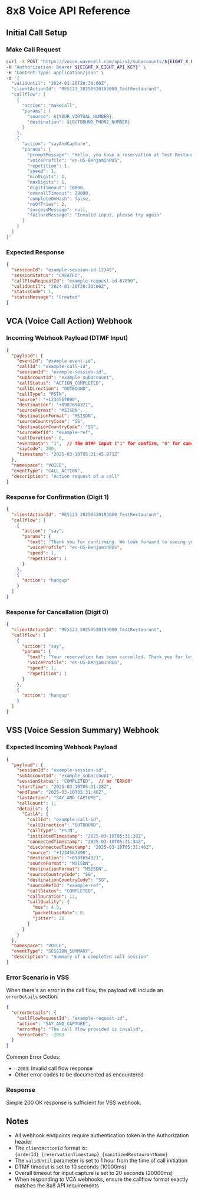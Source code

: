 # 8x8 Voice API Reference

## Initial Call Setup

### Make Call Request
```bash
curl -X POST "https://voice.wavecell.com/api/v1/subaccounts/${EIGHT_X_EIGHT_SUBACCOUNT_ID}/callflows" \
-H "Authorization: Bearer ${EIGHT_X_EIGHT_API_KEY}" \
-H "Content-Type: application/json" \
-d '{
  "validUntil": "2024-01-20T20:30:00Z",
  "clientActionId": "RES123_20250520193000_TestRestaurant",
  "callflow": [
    {
      "action": "makeCall",
      "params": {
        "source": ${YOUR_VIRTUAL_NUMBER},
        "destination": ${OUTBOUND_PHONE_NUMBER}
      }
    },
    {
      "action": "sayAndCapture",
      "params": {
        "promptMessage": "Hello, you have a reservation at Test Restaurant at 7:30 PM made through our platform. Will you be arriving on time? If yes, press one. If you wish to cancel, press zero.",
        "voiceProfile": "en-US-BenjaminRUS",
        "repetition": 1,
        "speed": 1,
        "minDigits": 1,
        "maxDigits": 1,
        "digitTimeout": 10000,
        "overallTimeout": 20000,
        "completeOnHash": false,
        "noOfTries": 2,
        "successMessage": null,
        "failureMessage": "Invalid input, please try again"
      }
    }
  ]
}'
```

### Expected Response
```json
{
  "sessionId": "example-session-id-12345",
  "sessionStatus": "CREATED",
  "callFlowRequestId": "example-request-id-67890",
  "validUntil": "2024-01-20T20:30:00Z",
  "statusCode": 1,
  "statusMessage": "Created"
}
```

## VCA (Voice Call Action) Webhook

### Incoming Webhook Payload (DTMF Input)
```json
{
  "payload": {
    "eventId": "example-event-id",
    "callId": "example-call-id",
    "sessionId": "example-session-id",
    "subAccountId": "example_subaccount",
    "callStatus": "ACTION_COMPLETED",
    "callDirection": "OUTBOUND",
    "callType": "PSTN",
    "source": "+1234567890",
    "destination": "+0987654321",
    "sourceFormat": "MSISDN",
    "destinationFormat": "MSISDN",
    "sourceCountryCode": "SG",
    "destinationCountryCode": "SG",
    "sourceRefId": "example-ref",
    "callDuration": 0,
    "eventData": "1",  // The DTMF input ("1" for confirm, "0" for cancel)
    "sipCode": 200,
    "timestamp": "2025-03-10T05:31:45.971Z"
  },
  "namespace": "VOICE",
  "eventType": "CALL_ACTION",
  "description": "Action request of a call"
}
```

### Response for Confirmation (Digit 1)
```json
{
  "clientActionId": "RES123_20250520193000_TestRestaurant",
  "callflow": [
    {
      "action": "say",
      "params": {
        "text": "Thank you for confirming. We look forward to seeing you at your reservation time.",
        "voiceProfile": "en-US-BenjaminRUS",
        "speed": 1,
        "repetition": 1
      }
    },
    {
      "action": "hangup"
    }
  ]
}
```

### Response for Cancellation (Digit 0)
```json
{
  "clientActionId": "RES123_20250520193000_TestRestaurant",
  "callflow": [
    {
      "action": "say",
      "params": {
        "text": "Your reservation has been cancelled. Thank you for letting us know.",
        "voiceProfile": "en-US-BenjaminRUS",
        "speed": 1,
        "repetition": 1
      }
    },
    {
      "action": "hangup"
    }
  ]
}
```

## VSS (Voice Session Summary) Webhook

### Expected Incoming Webhook Payload
```json
{
  "payload": {
    "sessionId": "example-session-id",
    "subAccountId": "example_subaccount",
    "sessionStatus": "COMPLETED",  // or "ERROR"
    "startTime": "2025-03-10T05:31:28Z",
    "endTime": "2025-03-10T05:31:46Z",
    "lastAction": "SAY_AND_CAPTURE",
    "callCount": 1,
    "details": {
      "CallA": {
        "callId": "example-call-id",
        "callDirection": "OUTBOUND",
        "callType": "PSTN",
        "initiatedTimestamp": "2025-03-10T05:31:28Z",
        "connectedTimestamp": "2025-03-10T05:31:34Z",
        "disconnectedTimestamp": "2025-03-10T05:31:46Z",
        "source": "+1234567890",
        "destination": "+0987654321",
        "sourceFormat": "MSISDN",
        "destinationFormat": "MSISDN",
        "sourceCountryCode": "SG",
        "destinationCountryCode": "SG",
        "sourceRefId": "example-ref",
        "callStatus": "COMPLETED",
        "callDuration": 12,
        "callQuality": {
          "mos": 4.5,
          "packetLossRate": 0,
          "jitter": 20
        }
      }
    }
  },
  "namespace": "VOICE",
  "eventType": "SESSION_SUMMARY",
  "description": "Summary of a completed call session"
}
```

### Error Scenario in VSS
When there's an error in the call flow, the payload will include an `errorDetails` section:
```json
{
  "errorDetails": {
    "callFlowRequestId": "example-request-id",
    "action": "SAY_AND_CAPTURE",
    "errorMsg": "The call flow provided is invalid",
    "errorCode": -2003
  }
}
```

Common Error Codes:
- `-2003`: Invalid call flow response
- Other error codes to be documented as encountered

### Response
Simple 200 OK response is sufficient for VSS webhook.

## Notes
- All webhook endpoints require authentication token in the Authorization header
- The `clientActionId` format is: `{orderId}_{reservationTimestamp}_{sanitizedRestaurantName}`
- The `validUntil` parameter is set to 1 hour from the time of call initiation
- DTMF timeout is set to 10 seconds (10000ms)
- Overall timeout for input capture is set to 20 seconds (20000ms)
- When responding to VCA webhooks, ensure the callflow format exactly matches the 8x8 API requirements 